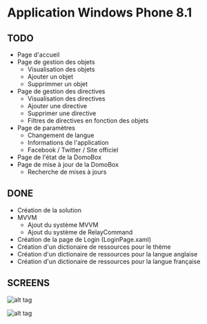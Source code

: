Application Windows Phone 8.1
=======

## TODO ##

- Page d'accueil
- Page de gestion des objets
	- Visualisation des objets
	- Ajouter un objet
	- Supprimmer un objet
- Page de gestion des directives
	- Visualisation des directives
	- Ajouter une directive
	- Supprimer une directive
	- Filtres de directives en fonction des objets
- Page de paramètres
	- Changement de langue
	- Informations de l'application
	- Facebook / Twitter / Site officiel
- Page de l'état de la DomoBox
- Page de mise à jour de la DomoBox
	- Recherche de mises à jours


## DONE ##

- Création de la solution
- MVVM
	- Ajout du système MVVM
	- Ajout du système de RelayCommand
- Création de la page de Login (LoginPage.xaml)
- Création d'un dictionaire de ressources pour le thème
- Création d'un dictionaire de ressources pour la langue anglaise
- Création d'un dictionaire de ressources pour la langue française

## SCREENS ##

![alt tag](https://github.com/jsthibault/Domo-Think-EIP/tree/App-WindowsPhone/Screens/DomoThink_LoginPage.png)

![alt tag](https://github.com/jsthibault/Domo-Think-EIP/tree/App-WindowsPhone/Screens/DomoThink_HomePage.png)



